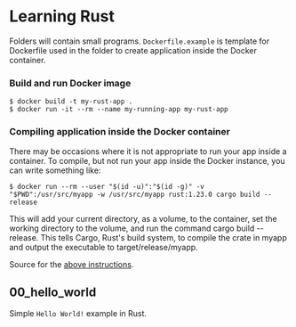 # Learning Rust

Folders will contain small programs. `Dockerfile.example` is template for Dockerfile used in the folder to create application inside the Docker container.

### Build and run Docker image
```
$ docker build -t my-rust-app .
$ docker run -it --rm --name my-running-app my-rust-app
```

### Compiling application inside the Docker container
There may be occasions where it is not appropriate to run your app inside a container. To compile, but not run your app inside the Docker instance, you can write something like:
```
$ docker run --rm --user "$(id -u)":"$(id -g)" -v "$PWD":/usr/src/myapp -w /usr/src/myapp rust:1.23.0 cargo build --release
```
This will add your current directory, as a volume, to the container, set the working directory to the volume, and run the command cargo build --release. This tells Cargo, Rust's build system, to compile the crate in myapp and output the executable to target/release/myapp.

Source for the [above instructions](https://hub.docker.com/_/rust/).

## 00_hello_world
Simple `Hello World!` example in Rust.
